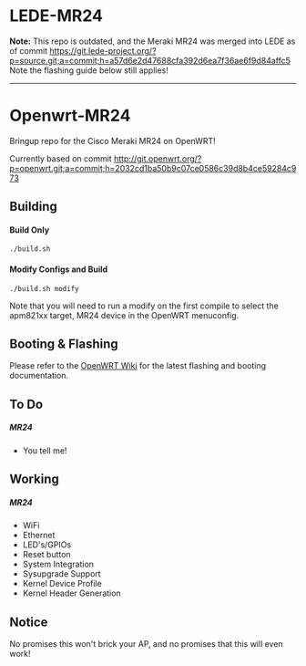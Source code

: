 # LEDE-MR24

**Note:** This repo is outdated, and the Meraki MR24 was merged into LEDE as of commit https://git.lede-project.org/?p=source.git;a=commit;h=a57d6e2d47688cfa392d6ea7f36ae6f9d84affc5 Note the flashing guide below still applies!

----

# Openwrt-MR24

Bringup repo for the Cisco Meraki MR24 on OpenWRT!

Currently based on commit http://git.openwrt.org/?p=openwrt.git;a=commit;h=2032cd1ba50b9c07ce0586c39d8b4ce59284c973

Building
-----
#### Build Only
`./build.sh`

#### Modify Configs and Build
`./build.sh modify`

Note that you will need to run a modify on the first compile to select the apm821xx target, MR24 device in the OpenWRT menuconfig.

Booting & Flashing
-----
Please refer to the [OpenWRT Wiki](https://openwrt.org/toh/meraki/mr24#flashing) for the latest flashing and booting documentation.

To Do
-----
##### MR24
* You tell me!

Working
-----
##### MR24
* WiFi
* Ethernet
* LED's/GPIOs
* Reset button
* System Integration
* Sysupgrade Support
* Kernel Device Profile
* Kernel Header Generation

Notice
------
No promises this won't brick your AP, and no promises that this will even work!
